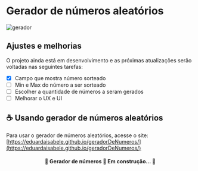 # Gerador de números aleatórios

![gerador](https://user-images.githubusercontent.com/92763302/167101059-1874a740-2e0a-4525-b001-4a332b2cf734.gif)

## Ajustes e melhorias

O projeto ainda está em desenvolvimento e as próximas atualizações serão voltadas nas seguintes tarefas:

- [x] Campo que mostra número sorteado
- [ ] Min e Max do número a ser sorteado
- [ ] Escolher a quantidade de números a seram gerados
- [ ] Melhorar o UX e UI

## ☕ Usando gerador de números aleatórios

Para usar o gerador de números aleatórios, acesse o site:
<br>
[https://eduardaisabele.github.io/geradorDeNumeros/](https://eduardaisabele.github.io/geradorDeNumeros/)

<h4 align="center"> 
	🚧  Gerador de números 🚀 Em construção...  🚧
</h4>
